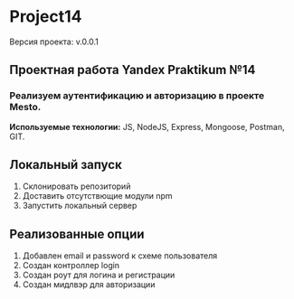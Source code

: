 # Project14

Версия проекта: v.0.0.1

## Проектная работа Yandex Praktikum №14

### Реализуем аутентификацию и авторизацию в проекте Mesto.

__Используемые технологии:__ JS, NodeJS, Express, Mongoose, Postman, GIT.

## Локальный запуск
1. Склонировать репозиторий
2. Доставить отсутствющие модули npm
3. Запустить локальный сервер

## Реализованные опции
1. Добавлен email и password к схеме пользователя
2. Создан контроллер login
3. Создан роут для логина и регистрации
4. Создан мидлвэр для авторизации
